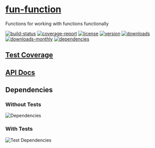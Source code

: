 # [fun-function](https://bagrounds.gitlab.io/fun-function)

Functions for working with functions functionally

[![build-status](https://gitlab.com/bagrounds/fun-function/badges/master/build.svg)](https://gitlab.com/bagrounds/fun-function/commits/master)
[![coverage-report](https://gitlab.com/bagrounds/fun-function/badges/master/coverage.svg)](https://gitlab.com/bagrounds/fun-function/commits/master)
[![license](https://img.shields.io/npm/l/fun-function.svg)](https://www.npmjs.com/package/fun-function)
[![version](https://img.shields.io/npm/v/fun-function.svg)](https://www.npmjs.com/package/fun-function)
[![downloads](https://img.shields.io/npm/dt/fun-function.svg)](https://www.npmjs.com/package/fun-function)
[![downloads-monthly](https://img.shields.io/npm/dm/fun-function.svg)](https://www.npmjs.com/package/fun-function)
[![dependencies](https://david-dm.org/bagrounds/fun-function/status.svg)](https://david-dm.org/bagrounds/fun-function)

## [Test Coverage](https://bagrounds.gitlab.io/fun-function/coverage/lcov-report/index.html)

## [API Docs](https://bagrounds.gitlab.io/fun-function/index.html)

## Dependencies

### Without Tests

![Dependencies](https://bagrounds.gitlab.io/fun-function/img/dependencies.svg)

### With Tests

![Test Dependencies](https://bagrounds.gitlab.io/fun-function/img/dependencies-test.svg)


